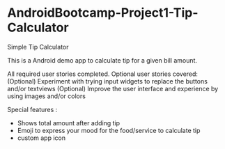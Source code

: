 AndroidBootcamp-Project1-Tip-Calculator
=======================================

Simple Tip Calculator

This is a Android demo app to calculate tip for a given bill amount.

All required user stories completed. Optional user stories covered:
(Optional) Experiment with trying input widgets to replace the buttons and/or textviews
(Optional) Improve the user interface and experience by using images and/or colors


Special features :
- Shows total amount after adding tip
- Emoji to express your mood for the food/service to calculate tip
- custom app icon

